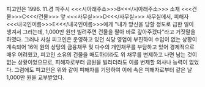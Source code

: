 피고인은 1996. 11.경 파주시 <<<시아래주소>>>B<<</시아래주소>>> 소재 <<<건물>>>C<<</건물>>> 앞 <<<사무실>>>D<<</사무실>>> 사무실에서, 피해자 <<<내국인이름>>>E<<</내국인이름>>>에게 "내가 망신을 당할 정도로 급한 일이 생겨서 그러는데, 1,000만 원만 빌려주면 건물을 팔아 바로 갚아주겠다"라고 거짓말을 하였다.
그러나 사실 피고인은 운영하고 있던 식당 영업이 부진하여 수입이 없는 상황이 계속되어 16억 원의 상당의 금융채무 및 다수의 개인채무를 부담하고 있어 경제적으로 매우 어려웠고, 피고인 소유의 건물을 매도하더라도 위 채무를 변제하고 나면 남는 것이 없는 상황이었으므로, 피해자로부터 금원을 빌리더라도 이를 변제할 의사나 능력이 없었다. 그럼에도 피고인은 위와 같이 피해자를 기망하여 이에 속은 피해자로부터 같은 날 1,000만 원을 교부받았다.